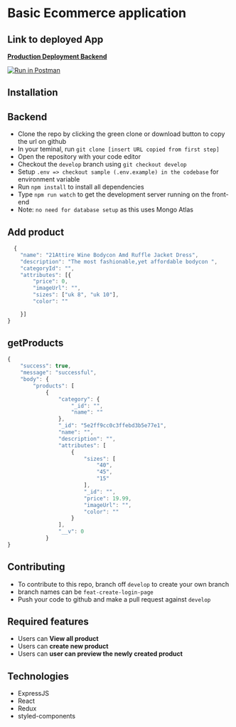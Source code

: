 # Basic Ecommerce application

## Link to deployed App

**[Production Deployment Backend](https://backend-venco-ecom.herokuapp.com/)**

[![Run in Postman](https://run.pstmn.io/button.svg)](https://documenter.getpostman.com/view/6225879/SWTAAyBM)

## Installation

## Backend

- Clone the repo by clicking the green clone or download button to copy the url on github
- In your teminal, run `git clone [insert URL copied from first step]`
- Open the repository with your code editor
- Checkout the `develop` branch using `git checkout develop`
- Setup `.env => checkout sample (.env.example) in the codebase` for environment variable
- Run `npm install` to install all dependencies
- Type `npm run watch` to get the development server running on the front-end
- Note: `no need for database setup` as this uses Mongo Atlas

## Add product

```js
  {
	"name": "21Attire Wine Bodycon Amd Ruffle Jacket Dress",
	"description": "The most fashionable,yet affordable bodycon ",
	"categoryId": "",
	"attributes": [{
		"price": 0,
		"imageUrl": "",
		"sizes": ["uk 8", "uk 10"],
		"color": ""

	}]
}
```

## getProducts

```js
{
    "success": true,
    "message": "successful",
    "body": {
        "products": [
            {
                "category": {
                    "_id": "",
                    "name": ""
                },
                "_id": "5e2ff9cc0c3ffebd3b5e77e1",
                "name": "",
                "description": "",
                "attributes": [
                    {
                        "sizes": [
                            "40",
                            "45",
                            "15"
                        ],
                        "_id": "",
                        "price": 19.99,
                        "imageUrl": "",
                        "color": ""
                    }
                ],
                "__v": 0
            }
}
```

## Contributing

- To contribute to this repo, branch off `develop` to create your own branch
- branch names can be `feat-create-login-page`
- Push your code to github and make a pull request against `develop`

## Required features

- Users can **View all product**
- Users can **create new product**
- Users can **user can preview the newly created product**

## Technologies

- ExpressJS
- React
- Redux
- styled-components
